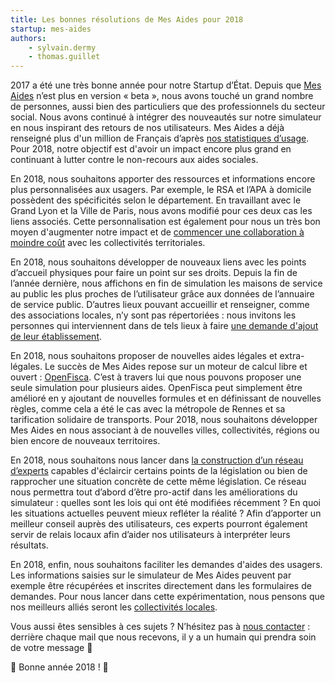```yaml
---
title: Les bonnes résolutions de Mes Aides pour 2018
startup: mes-aides
authors:
    - sylvain.dermy
    - thomas.guillet
---
```


2017 a été une très bonne année pour notre Startup d’État. Depuis que [Mes Aides](https://mes-aides.gouv.fr/) n’est plus en version « beta », nous avons touché un grand nombre de personnes, aussi bien des particuliers que des professionnels du secteur social. Nous avons continué à intégrer des nouveautés sur notre simulateur en nous inspirant des retours de nos utilisateurs. Mes Aides a déjà renseigné plus d'un million de Français d’après [nos statistiques d’usage](
https://stats.data.gouv.fr/index.php?module=CoreHome&action=index&idSite=9&period=year&date=2017-01-08#?module=Goals&action=goalReport&idSite=9&period=year&date=2017-01-08&idGoal=1). Pour 2018, notre objectif est d'avoir un impact encore plus grand en continuant à lutter contre le non-recours aux aides sociales.

<!--more-->
En 2018, nous souhaitons apporter des ressources et informations encore plus personnalisées aux usagers. Par exemple, le RSA et l’APA à domicile possèdent des spécificités selon le département. En travaillant avec le Grand Lyon et la Ville de Paris, nous avons modifié pour ces deux cas les liens associés. Cette personnalisation est également pour nous un très bon moyen d'augmenter notre impact et de [commencer une collaboration à moindre coût](mailto:bonjour@mes-aides.gouv.fr?subject=Mettre%20en%20place%20des%20liens%20pertinents%20pour%20nos%20usagers) avec les collectivités territoriales.

En 2018, nous souhaitons développer de nouveaux liens avec les points d’accueil physiques pour faire un point sur ses droits. Depuis la fin de l’année dernière, nous affichons en fin de simulation les maisons de service au public les plus proches de l’utilisateur grâce aux données de l’annuaire de service public. D’autres lieux pouvant accueillir et renseigner, comme des associations locales, n’y sont pas répertoriées : nous invitons les personnes qui interviennent dans de tels lieux à faire [une demande d'ajout de leur établissement](mailto:bonjour@mes-aides.gouv.fr?subject=Ajouter%20mon%20%C3%A9tablissement%20%C3%A0%20la%20page%20des%20r%C3%A9sultats).

En 2018, nous souhaitons proposer de nouvelles aides légales et extra-légales. Le succès de Mes Aides repose sur un moteur de calcul libre et ouvert : [OpenFisca](https://www.openfisca.org). C’est à travers lui que nous pouvons proposer une seule simulation pour plusieurs aides. OpenFisca peut simplement être amélioré en y ajoutant de nouvelles formules et en définissant de nouvelles règles, comme cela a été le cas avec la métropole de Rennes et sa tarification solidaire de transports. Pour 2018, nous souhaitons développer Mes Aides en nous associant à de nouvelles villes, collectivités, régions ou bien encore de nouveaux territoires.

En 2018, nous souhaitons nous lancer dans [la construction d’un réseau d’experts](https://gouv.us12.list-manage.com/subscribe?u=1ec467926df0f8b0be4915921&id=0321551dd4) capables d'éclaircir certains points de la législation ou bien de rapprocher une situation concrète de cette même législation. Ce réseau nous permettra tout d’abord d’être pro-actif dans les améliorations du simulateur : quelles sont les lois qui ont été modifiées récemment ? En quoi les situations actuelles peuvent mieux refléter la réalité ? Afin d’apporter un meilleur conseil auprès des utilisateurs, ces experts pourront également servir de relais locaux afin d’aider nos utilisateurs à interpréter leurs résultats.

En 2018, enfin, nous souhaitons faciliter les demandes d'aides des usagers. Les informations saisies sur le simulateur de Mes Aides peuvent par exemple être récupérées et inscrites directement dans les formulaires de demandes. Pour nous lancer dans cette expérimentation, nous pensons que nos meilleurs alliés seront les [collectivités locales](mailto:bonjour@mes-aides.gouv.fr?subject=Exp%C3%A9rimenter%20pour%20des%20d%C3%A9marches%20simplfi%C3%A9es).

Vous aussi êtes sensibles à ces sujets ? N’hésitez pas à [nous contacter](mailto:bonjour@mes-aides.gouv.fr?subject=Commentaire%20sur%20votre%20article%20du%20blog%20beta.gouv.fr) : derrière chaque mail que nous recevons, il y a un humain qui prendra soin de votre message 🙂

🎉 Bonne année 2018 ! 🎉
